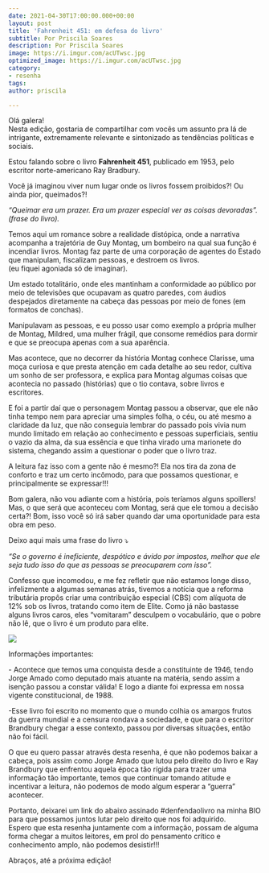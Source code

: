```yaml
---
date: 2021-04-30T17:00:00.000+00:00
layout: post
title: 'Fahrenheit 451: em defesa do livro'
subtitle: Por Priscila Soares
description: Por Priscila Soares
image: https://i.imgur.com/acUTwsc.jpg
optimized_image: https://i.imgur.com/acUTwsc.jpg
category:
- resenha
tags: 
author: priscila

---
```

Olá galera!  
Nesta edição, gostaria de compartilhar com vocês um assunto pra lá de intrigante, extremamente relevante e sintonizado as tendências políticas e sociais.

Estou falando sobre o livro **Fahrenheit 451**, publicado em 1953, pelo escritor norte-americano Ray Bradbury.

Você já imaginou viver num lugar onde os livros fossem proibidos?! Ou ainda pior, queimados?!

_“Queimar era um prazer. Era um prazer especial ver as coisas devoradas”. (frase do livro)._

Temos aqui um romance sobre a realidade distópica, onde a narrativa acompanha a trajetória de Guy Montag, um bombeiro na qual sua função é incendiar livros. Montag faz parte de uma corporação de agentes do Estado que manipulam, fiscalizam pessoas, e destroem os livros.  
(eu fiquei agoniada só de imaginar).

Um estado totalitário, onde eles mantinham a conformidade ao público por meio de televisões que ocupavam as quatro paredes, com áudios despejados diretamente na cabeça das pessoas por meio de fones (em formatos de conchas).

Manipulavam as pessoas, e eu posso usar como exemplo a própria mulher de Montag, Mildred, uma mulher frágil, que consome remédios para dormir e que se preocupa apenas com a sua aparência.

Mas acontece, que no decorrer da história Montag conhece Clarisse, uma moça curiosa e que presta atenção em cada detalhe ao seu redor, cultiva um sonho de ser professora, e explica para Montag algumas coisas que acontecia no passado (histórias) que o tio contava, sobre livros e escritores.

E foi a partir daí que o personagem Montag passou a observar, que ele não tinha tempo nem para apreciar uma simples folha, o céu, ou até mesmo a claridade da luz, que não conseguia lembrar do passado pois vivia num mundo limitado em relação ao conhecimento e pessoas superficiais, sentiu o vazio da alma, da sua essência e que tinha virado uma marionete do sistema, chegando assim a questionar o poder que o livro traz.

A leitura faz isso com a gente não é mesmo?! Ela nos tira da zona de conforto e traz um certo incômodo, para que possamos questionar, e principalmente se expressar!!!

Bom galera, não vou adiante com a história, pois teríamos alguns spoillers! Mas, o que será que aconteceu com Montag, será que ele tomou a decisão certa?! Bom, isso você só irá saber quando dar uma oportunidade para esta obra em peso.

Deixo aqui mais uma frase do livro ⤵️

_“Se o governo é ineficiente, despótico e ávido por impostos, melhor que ele seja tudo isso do que as pessoas se preocuparem com isso”._

Confesso que incomodou, e me fez refletir que não estamos longe disso, infelizmente a algumas semanas atrás, tivemos a notícia que a reforma tributária propôs criar uma contribuição especial (CBS) com alíquota de 12% sob os livros, tratando como item de Elite. Como já não bastasse alguns livros caros, eles “vomitaram” desculpem o vocabulário, que o pobre não lê, que o livro é um produto para elite.

![](https://i.imgur.com/S1iJw9p.jpg)

Informações importantes:

\- Acontece que temos uma conquista desde a constituinte de 1946, tendo Jorge Amado como deputado mais atuante na matéria, sendo assim a isenção passou a constar válida! E logo a diante foi expressa em nossa vigente constitucional, de 1988.

\-Esse livro foi escrito no momento que o mundo colhia os amargos frutos da guerra mundial e a censura rondava a sociedade, e que para o escritor Brandbury chegar a esse contexto, passou por diversas situações, então não foi fácil.

O que eu quero passar através desta resenha, é que não podemos baixar a cabeça, pois assim como Jorge Amado que lutou pelo direito do livro e Ray Brandbury que enfrentou aquela época tão rígida para trazer uma informação tão importante, temos que continuar tomando atitude e incentivar a leitura, não podemos de modo algum esperar a “guerra” acontecer.

Portanto, deixarei um link do abaixo assinado #denfendaolivro na minha BIO para que possamos juntos lutar pelo direito que nos foi adquirido.  
Espero que esta resenha juntamente com a informação, possam de alguma forma chegar a muitos leitores, em prol do pensamento crítico e conhecimento amplo, não podemos desistir!!!

Abraços, até a próxima edição!